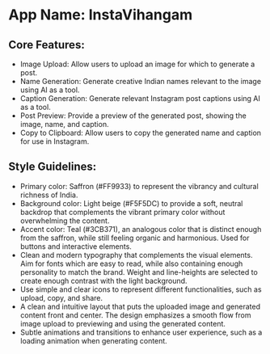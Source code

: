 # **App Name**: InstaVihangam

## Core Features:

- Image Upload: Allow users to upload an image for which to generate a post.
- Name Generation: Generate creative Indian names relevant to the image using AI as a tool.
- Caption Generation: Generate relevant Instagram post captions using AI as a tool.
- Post Preview: Provide a preview of the generated post, showing the image, name, and caption.
- Copy to Clipboard: Allow users to copy the generated name and caption for use in Instagram.

## Style Guidelines:

- Primary color: Saffron (#FF9933) to represent the vibrancy and cultural richness of India. 
- Background color: Light beige (#F5F5DC) to provide a soft, neutral backdrop that complements the vibrant primary color without overwhelming the content.
- Accent color: Teal (#3CB371), an analogous color that is distinct enough from the saffron, while still feeling organic and harmonious. Used for buttons and interactive elements.
- Clean and modern typography that complements the visual elements. Aim for fonts which are easy to read, while also containing enough personality to match the brand. Weight and line-heights are selected to create enough contrast with the light background.
- Use simple and clear icons to represent different functionalities, such as upload, copy, and share.
- A clean and intuitive layout that puts the uploaded image and generated content front and center. The design emphasizes a smooth flow from image upload to previewing and using the generated content.
- Subtle animations and transitions to enhance user experience, such as a loading animation when generating content.
